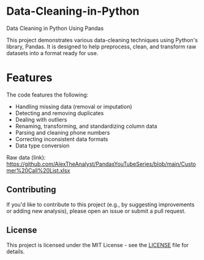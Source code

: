 # Data-Cleaning-in-Python
Data Cleaning in Python Using Pandas

This project demonstrates various data-cleaning techniques using Python's library, Pandas. It is designed to help preprocess, clean, and transform raw datasets into a format ready for use.

# Features
The code features the following:

- Handling missing data (removal or imputation)
- Detecting and removing duplicates
- Dealing with outliers
- Renaming, transforming, and standardizing column data
- Parsing and cleaning phone numbers
- Correcting inconsistent data formats
- Data type conversion

Raw data (link): https://github.com/AlexTheAnalyst/PandasYouTubeSeries/blob/main/Customer%20Call%20List.xlsx

## Contributing

If you'd like to contribute to this project (e.g., by suggesting improvements or adding new analysis), please open an issue or submit a pull request.

## License

This project is licensed under the MIT License - see the [LICENSE](LICENSE) file for details.
